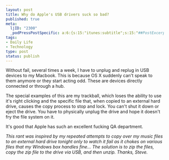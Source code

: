```yaml
--- 
layout: post
title: Why do Apple's USB drivers suck so bad?
published: true
meta: 
  ljID: "2300"
  _podPressPostSpecific: a:6:{s:15:"itunes:subtitle";s:15:"##PostExcerpt##";s:14:"itunes:summary";s:15:"##PostExcerpt##";s:15:"itunes:keywords";s:17:"##WordPressCats##";s:13:"itunes:author";s:10:"##Global##";s:15:"itunes:explicit";s:2:"No";s:12:"itunes:block";s:2:"No";}
tags: 
- Daily Life
- Technology
type: post
status: publish
---
```

Without fail, several times a week, I have to unplug and replug in USB devices to my Macbook. This is because OS X suddenly can't speak to them anymore or they start acting odd. These are devices directly connected or through a hub.

The special examples of this are my trackball, which loses the ability to use it's right clicking and the specific file that, when copied to an external hard drive, causes the copy process to stop and lock. You can't shut it down or eject the drive. You have to physically unplug the drive and hope it doesn't fry the file system on it.

It's good that Apple has such an excellent fucking QA department.

<em>This rant was inspired by my repeated attempts to copy over my music files to an external hard drive tonight only to watch it fail as it chokes on various files that my Windows box handles fine... The solution is to zip the files, copy the zip file to the drive via USB, and then unzip. Thanks, Steve.</em>
